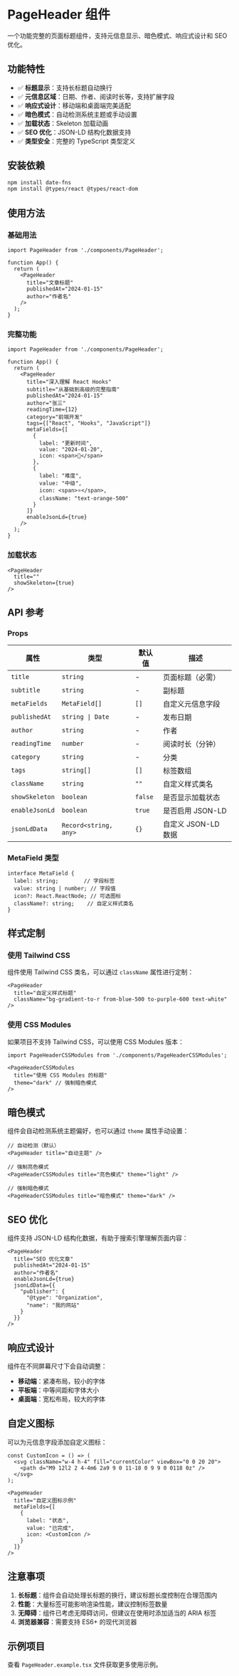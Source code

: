 # PageHeader 组件

一个功能完整的页面标题组件，支持元信息显示、暗色模式、响应式设计和 SEO 优化。

## 功能特性

- ✅ **标题显示**：支持长标题自动换行
- ✅ **元信息区域**：日期、作者、阅读时长等，支持扩展字段
- ✅ **响应式设计**：移动端和桌面端完美适配
- ✅ **暗色模式**：自动检测系统主题或手动设置
- ✅ **加载状态**：Skeleton 加载动画
- ✅ **SEO 优化**：JSON-LD 结构化数据支持
- ✅ **类型安全**：完整的 TypeScript 类型定义

## 安装依赖

```bash
npm install date-fns
npm install @types/react @types/react-dom
```

## 使用方法

### 基础用法

```tsx
import PageHeader from './components/PageHeader';

function App() {
  return (
    <PageHeader
      title="文章标题"
      publishedAt="2024-01-15"
      author="作者名"
    />
  );
}
```

### 完整功能

```tsx
import PageHeader from './components/PageHeader';

function App() {
  return (
    <PageHeader
      title="深入理解 React Hooks"
      subtitle="从基础到高级的完整指南"
      publishedAt="2024-01-15"
      author="张三"
      readingTime={12}
      category="前端开发"
      tags={["React", "Hooks", "JavaScript"]}
      metaFields={[
        {
          label: "更新时间",
          value: "2024-01-20",
          icon: <span>🔄</span>
        },
        {
          label: "难度",
          value: "中级",
          icon: <span>⭐</span>,
          className: "text-orange-500"
        }
      ]}
      enableJsonLd={true}
    />
  );
}
```

### 加载状态

```tsx
<PageHeader
  title=""
  showSkeleton={true}
/>
```

## API 参考

### Props

| 属性 | 类型 | 默认值 | 描述 |
|------|------|--------|------|
| `title` | `string` | - | 页面标题（必需） |
| `subtitle` | `string` | - | 副标题 |
| `metaFields` | `MetaField[]` | `[]` | 自定义元信息字段 |
| `publishedAt` | `string \| Date` | - | 发布日期 |
| `author` | `string` | - | 作者 |
| `readingTime` | `number` | - | 阅读时长（分钟） |
| `category` | `string` | - | 分类 |
| `tags` | `string[]` | `[]` | 标签数组 |
| `className` | `string` | `""` | 自定义样式类名 |
| `showSkeleton` | `boolean` | `false` | 是否显示加载状态 |
| `enableJsonLd` | `boolean` | `true` | 是否启用 JSON-LD |
| `jsonLdData` | `Record<string, any>` | `{}` | 自定义 JSON-LD 数据 |

### MetaField 类型

```tsx
interface MetaField {
  label: string;        // 字段标签
  value: string | number; // 字段值
  icon?: React.ReactNode; // 可选图标
  className?: string;    // 自定义样式类名
}
```

## 样式定制

### 使用 Tailwind CSS

组件使用 Tailwind CSS 类名，可以通过 `className` 属性进行定制：

```tsx
<PageHeader
  title="自定义样式标题"
  className="bg-gradient-to-r from-blue-500 to-purple-600 text-white"
/>
```

### 使用 CSS Modules

如果项目不支持 Tailwind CSS，可以使用 CSS Modules 版本：

```tsx
import PageHeaderCSSModules from './components/PageHeaderCSSModules';

<PageHeaderCSSModules
  title="使用 CSS Modules 的标题"
  theme="dark" // 强制暗色模式
/>
```

## 暗色模式

组件会自动检测系统主题偏好，也可以通过 `theme` 属性手动设置：

```tsx
// 自动检测（默认）
<PageHeader title="自动主题" />

// 强制亮色模式
<PageHeaderCSSModules title="亮色模式" theme="light" />

// 强制暗色模式
<PageHeaderCSSModules title="暗色模式" theme="dark" />
```

## SEO 优化

组件支持 JSON-LD 结构化数据，有助于搜索引擎理解页面内容：

```tsx
<PageHeader
  title="SEO 优化文章"
  publishedAt="2024-01-15"
  author="作者名"
  enableJsonLd={true}
  jsonLdData={{
    "publisher": {
      "@type": "Organization",
      "name": "我的网站"
    }
  }}
/>
```

## 响应式设计

组件在不同屏幕尺寸下会自动调整：

- **移动端**：紧凑布局，较小的字体
- **平板端**：中等间距和字体大小
- **桌面端**：宽松布局，较大的字体

## 自定义图标

可以为元信息字段添加自定义图标：

```tsx
const CustomIcon = () => (
  <svg className="w-4 h-4" fill="currentColor" viewBox="0 0 20 20">
    <path d="M9 12l2 2 4-4m6 2a9 9 0 11-18 0 9 9 0 0118 0z" />
  </svg>
);

<PageHeader
  title="自定义图标示例"
  metaFields={[
    {
      label: "状态",
      value: "已完成",
      icon: <CustomIcon />
    }
  ]}
/>
```

## 注意事项

1. **长标题**：组件会自动处理长标题的换行，建议标题长度控制在合理范围内
2. **性能**：大量标签可能影响渲染性能，建议控制标签数量
3. **无障碍**：组件已考虑无障碍访问，但建议在使用时添加适当的 ARIA 标签
4. **浏览器兼容**：需要支持 ES6+ 的现代浏览器

## 示例项目

查看 `PageHeader.example.tsx` 文件获取更多使用示例。

